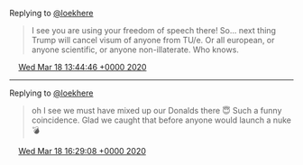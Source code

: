 Replying to [@loekhere](https://twitter.com/loekhere/status/1239863226982154241)

> I see you are using your freedom of speech there\! So\.\.\. next thing Trump will cancel visum of anyone from TU/e\. Or all european, or anyone scientific, or anyone non\-illaterate\. Who knows\.

<img src="../../media/tweet.ico" width="12" /> [Wed Mar 18 13:44:46 +0000 2020](https://twitter.com/DromerDenker/status/1240272939192328197)

----

Replying to [@loekhere](https://twitter.com/loekhere/status/1240313583734525955)

> oh I see we must have mixed up our Donalds there 😇 Such a funny coincidence\. Glad we caught that before anyone would launch a nuke 💣

<img src="../../media/tweet.ico" width="12" /> [Wed Mar 18 16:29:08 +0000 2020](https://twitter.com/DromerDenker/status/1240314305196757001)
